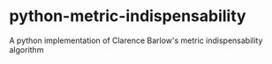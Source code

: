 # python-metric-indispensability
A python implementation of Clarence Barlow's metric indispensability algorithm
